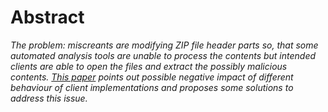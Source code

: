 # Abstract

*The problem: miscreants are modifying ZIP file header parts so, that some automated analysis tools are 
unable to process the contents but intended clients are able to open the files and extract the possibly 
malicious contents. [This paper](https://github.com/zyxtarmo/papers/raw/master/ZIPconfusion/ZIP_filename_confusion.pdf) points out possible negative impact of different behaviour of client implementations and proposes some solutions to address this issue.*

